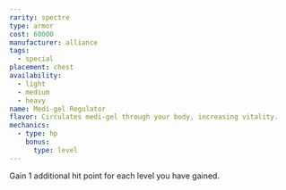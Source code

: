 ```yaml
---
rarity: spectre
type: armor
cost: 60000
manufacturer: alliance
tags:
  - special
placement: chest
availability:
  - light
  - medium
  - heavy
name: Medi-gel Regulator
flavor: Circulates medi-gel through your body, increasing vitality.
mechanics:
  - type: hp
    bonus:
      type: level
---
```

Gain 1 additional hit point for each level you have gained.

